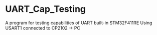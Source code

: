 # UART_Cap_Testing
A program for testing capabilities of UART built-in STM32F411RE
Using USART1 connected to CP2102 -> PC

